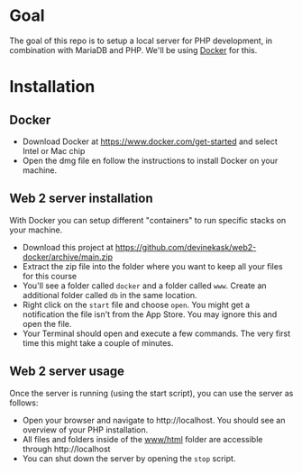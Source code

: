 # Goal
The goal of this repo is to setup a local server for PHP development, in combination with MariaDB and PHP. We'll be using [Docker](https://www.docker.com/ "Dockers Homepage") for this.

# Installation
## Docker
* Download Docker at https://www.docker.com/get-started and select Intel or Mac chip
* Open the dmg file en follow the instructions to install Docker on your machine.

## Web 2 server installation
With Docker you can setup different "containers" to run specific stacks on your machine.
* Download this project at https://github.com/devinekask/web2-docker/archive/main.zip
* Extract the zip file into the folder where you want to keep all your files for this course
* You'll see a folder called `docker` and a folder called `www`. Create an additional folder called `db` in the same location.
* Right click on the `start` file and choose `open`. You might get a notification the file isn't from the App Store. You may ignore this and open the file.
* Your Terminal should open and execute a few commands. The very first time this might take a couple of minutes.

## Web 2 server usage
Once the server is running (using the start script), you can use the server as follows:
* Open your browser and navigate to http://localhost.  You should see an overview of your PHP installation.
* All files and folders inside of the [www/html](www/html) folder are accessible through http://localhost
* You can shut down the server by opening the `stop` script.

